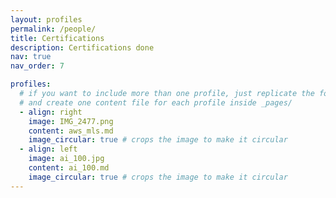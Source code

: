 ```yaml
---
layout: profiles
permalink: /people/
title: Certifications
description: Certifications done
nav: true
nav_order: 7

profiles:
  # if you want to include more than one profile, just replicate the following block
  # and create one content file for each profile inside _pages/
  - align: right
    image: IMG_2477.png
    content: aws_mls.md
    image_circular: true # crops the image to make it circular
  - align: left
    image: ai_100.jpg
    content: ai_100.md
    image_circular: true # crops the image to make it circular
---
```

